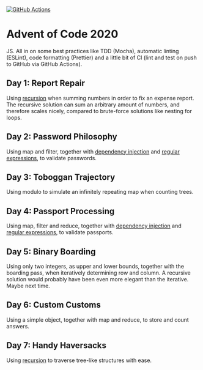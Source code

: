 [![GitHub Actions](https://github.com/meliasson/advent-of-code/workflows/CI/badge.svg)](https://github.com/meliasson/advent-of-code/actions?query=workflow%3ACI)

# Advent of Code 2020

JS. All in on some best practices like TDD (Mocha), automatic linting (ESLint), code formatting (Prettier) and a little bit of CI (lint and test on push to GitHub via GitHub Actions).

## Day 1: Report Repair

Using [recursion](https://en.wikipedia.org/wiki/Recursion#In_computer_science) when summing numbers in order to fix an expense report. The recursive solution can sum an arbitrary amount of numbers, and therefore scales nicely, compared to brute-force solutions like nesting for loops.

## Day 2: Password Philosophy

Using map and filter, together with [dependency injection](https://en.wikipedia.org/wiki/Dependency_injection) and [regular expressions](https://en.wikipedia.org/wiki/Regular_expression), to validate passwords.

## Day 3: Toboggan Trajectory

Using modulo to simulate an infinitely repeating map when counting trees.

## Day 4: Passport Processing

Using map, filter and reduce, together with [dependency injection](https://en.wikipedia.org/wiki/Dependency_injection) and [regular expressions](https://en.wikipedia.org/wiki/Regular_expression), to validate passports.

## Day 5: Binary Boarding

Using only two integers, as upper and lower bounds, together with the boarding pass, when iteratively determining row and column. A recursive solution would probably have been even more elegant than the iterative. Maybe next time.

## Day 6: Custom Customs

Using a simple object, together with map and reduce, to store and count answers.

## Day 7: Handy Haversacks

Using [recursion](https://en.wikipedia.org/wiki/Recursion#In_computer_science) to traverse tree-like structures with ease.
